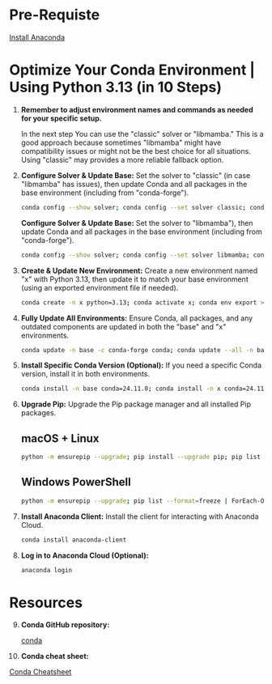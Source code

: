 # Pre-Requiste
  [Install Anaconda](https://www.anaconda.com/download/success)

# Optimize Your Conda Environment | Using Python 3.13 (in 10 Steps)

1. **Remember to adjust environment names and commands as needed for your specific setup.**

   In the next step You can use the "classic" solver or "libmamba." This is a good approach because sometimes "libmamba" might have compatibility issues or might not be the best choice for all situations.
   Using "classic" may provides a more reliable fallback option.

3. **Configure Solver & Update Base:** Set the solver to "classic" (in case "libmamba" has issues), then update Conda and all packages in the base environment (including from "conda-forge").
   ```bash
   conda config --show solver; conda config --set solver classic; conda update -n base -c conda-forge conda; conda config --add channels conda-forge; conda update --all -n base; conda upgrade --all
   ```
   
   **Configure Solver & Update Base:** Set the solver to "libmamba"), then update Conda and all packages in the base environment (including from "conda-forge"). 
   ```bash
   conda config --show solver; conda config --set solver libmamba; conda update -n base -c conda-forge conda; conda config --add channels conda-forge; conda update --all -n base; conda upgrade --all
   ```

4. **Create & Update New Environment:** Create a new environment named "x" with Python 3.13, then update it to match your base environment (using an exported environment file if needed).
   ```bash
   conda create -n x python=3.13; conda activate x; conda env export > environment.yml; conda env update -n x -f environment.yml
   ```

5. **Fully Update All Environments:**  Ensure Conda, all packages, and any outdated components are updated in both the "base" and "x" environments.
   ```bash
   conda update -n base -c conda-forge conda; conda update --all -n base; conda upgrade --all; conda update -n x -c conda-forge conda; conda update --all -n x; conda upgrade --all
   ```

6. **Install Specific Conda Version (Optional):** If you need a specific Conda version, install it in both environments.
   ```bash
   conda install -n base conda=24.11.0; conda install -n x conda=24.11.0
   ```

7. **Upgrade Pip:** Upgrade the Pip package manager and all installed Pip packages.

   ## macOS + Linux    
   ```bash
   python -m ensurepip --upgrade; pip install --upgrade pip; pip list --format=freeze | awk -F '==' '{print $1}' | xargs -n1 pip install -U  # macOS/Linux
   ```
 
   ## Windows PowerShell
   ```bash 
   python -m ensurepip --upgrade; pip list --format=freeze | ForEach-Object {$_.Split('==')[0]} | ForEach-Object {pip install -U $_}  
   ```

8. **Install Anaconda Client:** Install the client for interacting with Anaconda Cloud.
   ```bash
   conda install anaconda-client
   ```

9. **Log in to Anaconda Cloud (Optional):**
   ```bash
   anaconda login
   ```

# Resources

9. **Conda GitHub repository:**

   [conda](https://github.com/conda/conda)


10. **Conda cheat sheet:**

   [Conda Cheatsheet](https://docs.conda.io/projects/conda/en/latest/_downloads/843d9e0198f2a193a3484886fa28163c/conda-cheatsheet.pdf)
